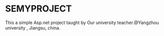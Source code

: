 # SEMYPROJECT
This a simple Asp.net project taught by Our university teacher.@Yangzhou university
, Jiangsu, china. 
